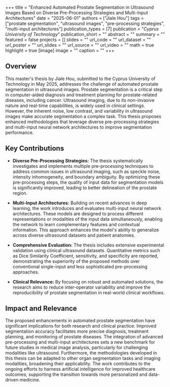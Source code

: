 +++
title = "Enhanced Automated Prostate Segmentation in Ultrasound Images Based on Diverse Pre-Processing Strategies and Multi-Input Architectures"
date = "2025-06-01"
authors = ["Jiale Hou"]
tags = ["prostate segmentation", "ultrasound images", "pre-processing strategies", "multi-input architectures"]
publication_types = [7]
publication = "_Cyprus University of Technology_"
publication_short = ""
abstract = ""
summary = ""
featured = false
projects = []
slides = ""
url_code = ""
url_dataset = ""
url_poster = ""
url_slides = ""
url_source = ""
url_video = ""
math = true
highlight = true
[image]
image = ""
caption = ""
+++

## Overview

This master's thesis by Jiale Hou, submitted to the Cyprus University of Technology in May 2025, addresses the challenge of automated prostate segmentation in ultrasound images. Prostate segmentation is a critical step in computer-aided diagnosis and treatment planning for prostate-related diseases, including cancer. Ultrasound imaging, due to its non-invasive nature and real-time capabilities, is widely used in clinical settings. However, the inherent noise, low contrast, and variability in ultrasound images make accurate segmentation a complex task. This thesis proposes enhanced methodologies that leverage diverse pre-processing strategies and multi-input neural network architectures to improve segmentation performance.

## Key Contributions

- **Diverse Pre-Processing Strategies:** The thesis systematically investigates and implements multiple pre-processing techniques to address common issues in ultrasound imaging, such as speckle noise, intensity inhomogeneity, and boundary ambiguity. By optimizing these pre-processing steps, the quality of input data for segmentation models is significantly improved, leading to better delineation of the prostate region.

- **Multi-Input Architectures:** Building on recent advances in deep learning, the work introduces and evaluates multi-input neural network architectures. These models are designed to process different representations or modalities of the input data simultaneously, enabling the network to learn complementary features and contextual information. This approach enhances the model's ability to generalize across diverse ultrasound datasets and patient anatomies.

- **Comprehensive Evaluation:** The thesis includes extensive experimental validation using clinical ultrasound datasets. Quantitative metrics such as Dice Similarity Coefficient, sensitivity, and specificity are reported, demonstrating the superiority of the proposed methods over conventional single-input and less sophisticated pre-processing approaches.

- **Clinical Relevance:** By focusing on robust and automated solutions, the research aims to reduce inter-operator variability and improve the reproducibility of prostate segmentation in real-world clinical workflows.

## Impact and Relevance

The proposed enhancements in automated prostate segmentation have significant implications for both research and clinical practice. Improved segmentation accuracy facilitates more precise diagnosis, treatment planning, and monitoring of prostate diseases. The integration of advanced pre-processing and multi-input architectures sets a new benchmark for future studies in medical image analysis, particularly for challenging modalities like ultrasound. Furthermore, the methodologies developed in this thesis can be adapted to other organ segmentation tasks and imaging modalities, broadening their applicability. The work contributes to the ongoing efforts to harness artificial intelligence for improved healthcare outcomes, supporting the transition towards more personalized and data-driven medicine.
